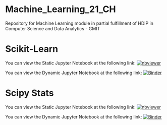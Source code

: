 # Machine_Learning_21_CH
Repository for Machine Learning module in partial fulfillment of HDIP in Computer Science and Data Analytics - GMIT

# Scikit-Learn
You can view the Static Jupyter Notebook at the following link: [![nbviewer](https://raw.githubusercontent.com/jupyter/design/master/logos/Badges/nbviewer_badge.svg)](https://nbviewer.jupyter.org/github/colmhiggs11/Machine-Learning-2021/blob/main/First%20Week.ipynb)

You can view the Dynamic Jupyter Notebook at the following link:
[![Binder](https://mybinder.org/badge_logo.svg)](https://mybinder.org/v2/gh/colmhiggs11/Machine-Learning-2021/HEAD)



# Scipy Stats

You can view the Static Jupyter Notebook at the following link: [![nbviewer](https://raw.githubusercontent.com/jupyter/design/master/logos/Badges/nbviewer_badge.svg)](https://nbviewer.jupyter.org/github/colmhiggs11/Machine-Learning-2021/blob/main/First%20Week.ipynb)

You can view the Dynamic Jupyter Notebook at the following link:
[![Binder](https://mybinder.org/badge_logo.svg)](https://mybinder.org/v2/gh/colmhiggs11/Machine-Learning-2021/HEAD)
